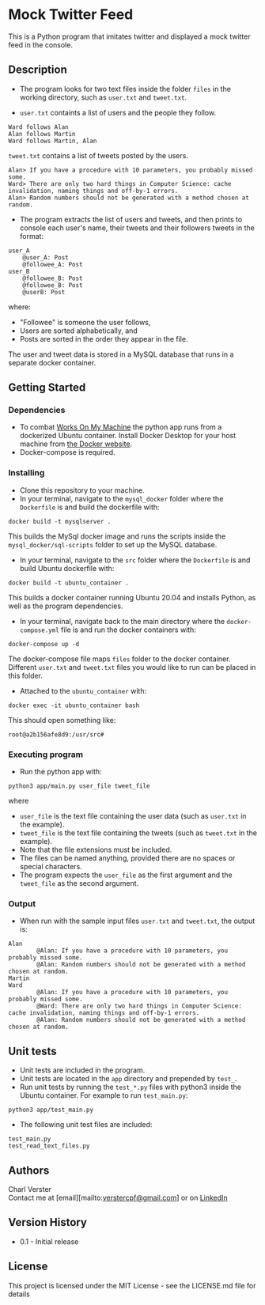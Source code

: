 # Mock Twitter Feed

This is a Python program that imitates twitter and displayed a mock twitter feed in the console. 

## Description

* The program looks for two text files inside the folder `files` in the working directory, such as `user.txt` and `tweet.txt`. 

* `user.txt` containts a list of users and the people they follow. 
```
Ward follows Alan
Alan follows Martin
Ward follows Martin, Alan
```
`tweet.txt` contains a list of tweets posted by the users. 
```
Alan> If you have a procedure with 10 parameters, you probably missed some.
Ward> There are only two hard things in Computer Science: cache invalidation, naming things and off-by-1 errors.
Alan> Random numbers should not be generated with a method chosen at random.

```

* The program extracts the list of users and tweets, and then prints to console each user's name, their tweets and their followers tweets in the format:

```
user_A
    @user_A: Post
    @followee_A: Post
user_B
    @followee_B: Post
    @followee_B: Post
    @userB: Post
```
where:
* "Followee" is someone the user follows,
* Users are sorted alphabetically, and
* Posts are sorted in the order they appear in the file.

The user and tweet data is stored in a MySQL database that runs in a separate docker container. 

## Getting Started

### Dependencies

- To combat [Works On My Machine](https://www.leadingagile.com/2017/03/works-on-my-machine/) the python app runs from a dockerized Ubuntu container. Install Docker Desktop for your host machine from [the Docker website](https://www.docker.com/products/docker-desktop).
- Docker-compose is required.

### Installing

- Clone this repository to your machine.
- In your terminal, navigate to the `mysql_docker` folder where the `Dockerfile` is and build the dockerfile with:
```
docker build -t mysqlserver .
```
This builds the MySql docker image and runs the scripts inside the `mysql_docker/sql-scripts` folder to set up the MySQL database. 

- In your terminal, navigate to the `src` folder where the `Dockerfile` is and build Ubuntu dockerfile with:
```
docker build -t ubuntu_container .
```
This builds a docker container running Ubuntu 20.04 and installs Python, as well as the program dependencies.

- In your terminal, navigate back to the main directory where the `docker-compose.yml` file is and run the docker containers with:
```
docker-compose up -d
``` 
The docker-compose file maps `files` folder to the docker container. Different `user.txt` and `tweet.txt` files you would like to run can be placed in this folder.

- Attached to the `ubuntu_container` with:
```
docker exec -it ubuntu_container bash
```
This should open something like:
```
root@a2b156afe8d9:/usr/src# 
```

### Executing program

- Run the python app with: 
```
python3 app/main.py user_file tweet_file
```
where
- `user_file` is the text file containing the user data (such as `user.txt` in the example).
- `tweet_file` is the text file containing the tweets (such as `tweet.txt` in the example).
- Note that the file extensions must be included.
- The files can be named anything, provided there are no spaces or special characters. 
- The program expects the `user_file` as the first argument and the `tweet_file` as the second argument.

### Output

- When run with the sample input files `user.txt` and `tweet.txt`, the output is:
```
Alan
        @Alan: If you have a procedure with 10 parameters, you probably missed some.
        @Alan: Random numbers should not be generated with a method chosen at random.
Martin
Ward
        @Alan: If you have a procedure with 10 parameters, you probably missed some.
        @Ward: There are only two hard things in Computer Science: cache invalidation, naming things and off-by-1 errors.
        @Alan: Random numbers should not be generated with a method chosen at random.
```
## Unit tests

- Unit tests are included in the program.
- Unit tests are located in the `app` directory and prepended by `test_`.
- Run unit tests by running the `test_*.py` files with python3 inside the Ubuntu container. For example to run `test_main.py`:
```
python3 app/test_main.py
```
- The following unit test files are included:
```
test_main.py
test_read_text_files.py
```
## Authors

Charl Verster\
Contact me at [email][mailto:verstercpf@gmail.com] or on [LinkedIn](https://www.linkedin.com/in/verstercpf/)

## Version History

* 0.1 - Initial release

## License

This project is licensed under the MIT License - see the LICENSE.md file for details

